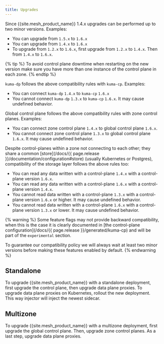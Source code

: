 ```yaml
---
title: Upgrades
---
```


Since {{site.mesh_product_name}} 1.4.x upgrades can be performed up to two minor versions. Examples:
* You can upgrade from `1.5.x` to `1.6.x`
* You can upgrade from `1.4.x` to `1.6.x`
* To upgrade from `1.2.x` to `1.6.x`, first upgrade from `1.2.x` to `1.4.x`. Then from `1.4.x` to `1.6.x`.

{% tip %}
To avoid control plane downtime when restarting on the new version make sure you have more than one instance of the control plane in each zone.
{% endtip %}

`kuma-dp` follows the above compatibility rules with `kuma-cp`. Examples:
* You can connect `kuma-dp` `1.4.x` to `kuma-cp` `1.6.x`
* You cannot connect `kuma-dp` `1.3.x` to `kuma-cp` `1.6.x`. It may cause undefined behavior.

Global control plane follows the above compatibility rules with zone control planes. Examples:
* You can connect zone control plane `1.4.x` to global control plane `1.6.x`.
* You cannot connect zone control plane `1.3.x` to global control plane `1.6.x`. It may cause undefined behavior.

Despite control-planes within a zone not connecting to each other; they share a common [store](/docs/{{ page.release }}/documentation/configuration#store) (usually Kubernetes or Postgres), compatibility of the storage layer follows the above rules too:
* You can read any data written with a control-plane `1.4.x` with a control-plane version `1.6.x`.
* You can read any data written with a control-plane `1.6.x` with a control-plane version `1.4.x`.
* You cannot read data written with a control-plane `1.3.x` with a control-plane version `1.6.x` or higher. It may cause undefined behavior.
* You cannot read data written with a control-plane `1.6.x` with a control-plane version `1.3.x` or lower. It may cause undefined behavior.


{% warning %}
Some feature flags may not provide backward compatibility, when this is the case it is clearly documented in [the control-plane configuration](/docs/{{ page.release }}/generated/kuma-cp) and will be part of the `experimental` section.

To guarantee our compatibility policy we will always wait at least two minor versions before making these features enabled by default.
{% endwarning %}

## Standalone

To upgrade {{site.mesh_product_name}} with a standalone deployment, first upgrade the control plane, then upgrade data plane proxies.
To upgrade data plane proxies on Kubernetes, rollout the new deployment. This way injector will inject the newest sidecar.

## Multizone

To upgrade {{site.mesh_product_name}} with a multizone deployment, first upgrade the global control plane. Then, upgrade zone control planes.
As a last step, upgrade data plane proxies.
